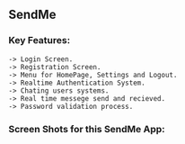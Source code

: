 ## SendMe 

### Key Features:
    -> Login Screen.
    -> Registration Screen.
    -> Menu for HomePage, Settings and Logout.
    -> Realtime Authentication System.
    -> Chating users systems.
    -> Real time messege send and recieved.
    -> Password validation process.

### Screen Shots for this SendMe App:



